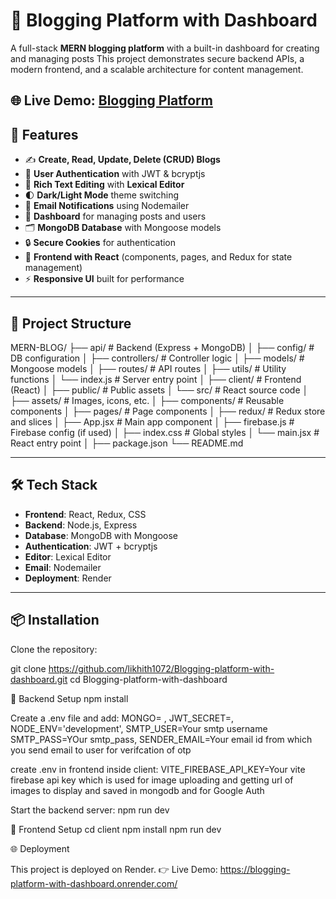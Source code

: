 
# 📝 Blogging Platform with Dashboard  

A full-stack **MERN blogging platform** with a built-in dashboard for creating and managing posts
This project demonstrates secure backend APIs, a modern frontend, and a scalable architecture for content management.  

🌐 **Live Demo**: [Blogging Platform](https://blogging-platform-with-dashboard.onrender.com/)  
---

## 🚀 Features  

- ✍️ **Create, Read, Update, Delete (CRUD) Blogs**  
- 🔑 **User Authentication** with JWT & bcryptjs
- 📝 **Rich Text Editing** with **Lexical Editor**
- 🌓 **Dark/Light Mode** theme switching
- 📨 **Email Notifications** using Nodemailer  
- 📂 **Dashboard** for managing posts and users  
- 🗂️ **MongoDB Database** with Mongoose models  
- 🔒 **Secure Cookies** for authentication  
- 🎨 **Frontend with React** (components, pages, and Redux for state management)  
- ⚡ **Responsive UI** built for performance  

---

## 📂 Project Structure  

MERN-BLOG/
├── api/ # Backend (Express + MongoDB)
│ ├── config/ # DB configuration
│ ├── controllers/ # Controller logic
│ ├── models/ # Mongoose models
│ ├── routes/ # API routes
│ ├── utils/ # Utility functions
│ └── index.js # Server entry point
│
├── client/ # Frontend (React)
│ ├── public/ # Public assets
│ └── src/ # React source code
│ ├── assets/ # Images, icons, etc.
│ ├── components/ # Reusable components
│ ├── pages/ # Page components
│ ├── redux/ # Redux store and slices
│ ├── App.jsx # Main app component
│ ├── firebase.js # Firebase config (if used)
│ ├── index.css # Global styles
│ └── main.jsx # React entry point
│
├── package.json
└── README.md


---

## 🛠️ Tech Stack  

- **Frontend**: React, Redux, CSS  
- **Backend**: Node.js, Express  
- **Database**: MongoDB with Mongoose  
- **Authentication**: JWT + bcryptjs  
- **Editor**: Lexical Editor  
- **Email**: Nodemailer  
- **Deployment**: Render  

---

## 📦 Installation  

Clone the repository:  

git clone https://github.com/likhith1072/Blogging-platform-with-dashboard.git
cd Blogging-platform-with-dashboard

🔧 Backend Setup
  npm install

Create a .env file and add:
MONGO=<your-mongodb-connection-uri> ,
JWT_SECRET=<your-secret>,
NODE_ENV='development',
SMTP_USER=Your smtp username
SMTP_PASS=YOur smtp_pass,
SENDER_EMAIL=Your email id from which you send email to user for verifcation of otp

create .env in frontend inside client:
VITE_FIREBASE_API_KEY=Your vite firebase api key which is used for image uploading and getting url of images to display and saved in mongodb and for Google Auth

Start the backend server:
npm run dev

🎨 Frontend Setup
cd client
npm install
npm run dev

🌐 Deployment

This project is deployed on Render.
👉 Live Demo: https://blogging-platform-with-dashboard.onrender.com/




